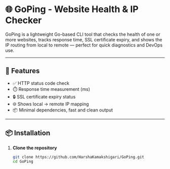 # 🌐 GoPing - Website Health & IP Checker

GoPing is a lightweight Go-based CLI tool that checks the health of one or more websites, tracks response time, SSL certificate expiry, and shows the IP routing from local to remote — perfect for quick diagnostics and DevOps use.

---

## 🚀 Features

- ✅ HTTP status code check
- ⏱️ Response time measurement (ms)
- 🔒 SSL certificate expiry status
- 🌐 Shows local → remote IP mapping
- 📦 Minimal dependencies, fast and clean output

---

## 📦 Installation

1. **Clone the repository**
   ```bash
   git clone https://github.com/HarshaKamakshigari/GoPing.git
   cd GoPing
